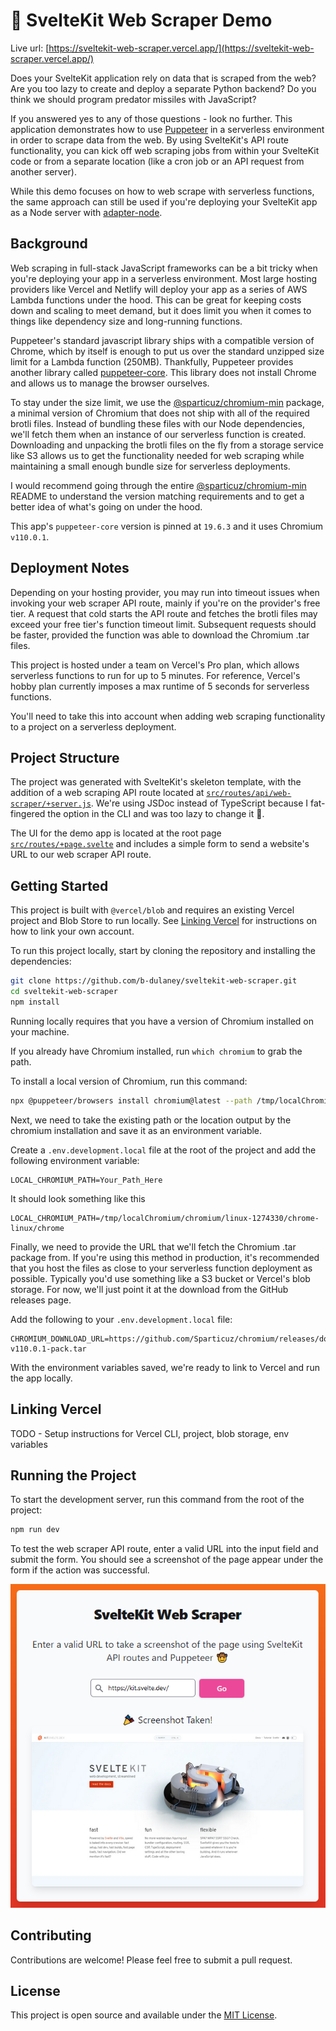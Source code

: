 # 🤠 SvelteKit Web Scraper Demo

Live url: [https://sveltekit-web-scraper.vercel.app/](https://sveltekit-web-scraper.vercel.app/)

Does your SvelteKit application rely on data that is scraped from the web? Are you too lazy to create and deploy a separate Python backend? Do you think we should program predator missiles with JavaScript?

If you answered yes to any of those questions - look no further. This application demonstrates how to use [Puppeteer](https://pptr.dev/) in a serverless environment in order to scrape data from the web. By using SvelteKit's API route functionality, you can kick off web scraping jobs from within your SvelteKit code or from a separate location (like a cron job or an API request from another server).

While this demo focuses on how to web scrape with serverless functions, the same approach can still be used if you're deploying your SvelteKit app as a Node server with [adapter-node](https://kit.svelte.dev/docs/adapter-node).

## Background

Web scraping in full-stack JavaScript frameworks can be a bit tricky when you're deploying your app in a serverless environment. Most large hosting providers like Vercel and Netlify will deploy your app as a series of AWS Lambda functions under the hood. This can be great for keeping costs down and scaling to meet demand, but it does limit you when it comes to things like dependency size and long-running functions.

Puppeteer's standard javascript library ships with a compatible version of Chrome, which by itself is enough to put us over the standard unzipped size limit for a Lambda function (250MB). Thankfully, Puppeteer provides another library called [puppeteer-core](https://www.npmjs.com/package/puppeteer-core). This library does not install Chrome and allows us to manage the browser ourselves.

To stay under the size limit, we use the [@sparticuz/chromium-min](https://www.npmjs.com/package/@sparticuz/chromium-min) package, a minimal version of Chromium that does not ship with all of the required brotli files. Instead of bundling these files with our Node dependencies, we'll fetch them when an instance of our serverless function is created. Downloading and unpacking the brotli files on the fly from a storage service like S3 allows us to get the functionality needed for web scraping while maintaining a small enough bundle size for serverless deployments.

I would recommend going through the entire [@sparticuz/chromium-min](https://github.com/Sparticuz/chromium) README to understand the version matching requirements and to get a better idea of what's going on under the hood.

This app's `puppeteer-core` version is pinned at `19.6.3` and it uses Chromium `v110.0.1`.

## Deployment Notes

Depending on your hosting provider, you may run into timeout issues when invoking your web scraper API route, mainly if you're on the provider's free tier. A request that cold starts the API route and fetches the brotli files may exceed your free tier's function timeout limit. Subsequent requests should be faster, provided the function was able to download the Chromium .tar files.

This project is hosted under a team on Vercel's Pro plan, which allows serverless functions to run for up to 5 minutes. For reference, Vercel's hobby plan currently imposes a max runtime of 5 seconds for serverless functions.

You'll need to take this into account when adding web scraping functionality to a project on a serverless deployment.

## Project Structure

The project was generated with SvelteKit's skeleton template, with the addition of a web scraping API route located at [`src/routes/api/web-scraper/+server.js`](src/routes/api/web-scraper/+server.js). We're using JSDoc instead of TypeScript because I fat-fingered the option in the CLI and was too lazy to change it 🤘.

The UI for the demo app is located at the root page [`src/routes/+page.svelte`](src/routes/+page.svelte) and includes a simple form to send a website's URL to our web scraper API route.

## Getting Started

This project is built with `@vercel/blob` and requires an existing Vercel project and Blob Store to run locally. See [Linking Vercel](#linking-vercel) for instructions on how to link your own account.

To run this project locally, start by cloning the repository and installing the dependencies:

```bash
git clone https://github.com/b-dulaney/sveltekit-web-scraper.git
cd sveltekit-web-scraper
npm install
```

Running locally requires that you have a version of Chromium installed on your machine.

If you already have Chromium installed, run `which chromium` to grab the path.

To install a local version of Chromium, run this command:

```bash
npx @puppeteer/browsers install chromium@latest --path /tmp/localChromium
```

Next, we need to take the existing path or the location output by the chromium installation and save it as an environment variable.

Create a `.env.development.local` file at the root of the project and add the following environment variable:

```env
LOCAL_CHROMIUM_PATH=Your_Path_Here
```

It should look something like this

```env
LOCAL_CHROMIUM_PATH=/tmp/localChromium/chromium/linux-1274330/chrome-linux/chrome
```

Finally, we need to provide the URL that we'll fetch the Chromium .tar package from. If you're using this method in production, it's recommended that you host the files as close to your serverless function deployment as possible. Typically you'd use something like a S3 bucket or Vercel's blob storage. For now, we'll just point it at the download from the GitHub releases page.

Add the following to your `.env.development.local` file:

```env
CHROMIUM_DOWNLOAD_URL=https://github.com/Sparticuz/chromium/releases/download/v110.0.1/chromium-v110.0.1-pack.tar
```

With the environment variables saved, we're ready to link to Vercel and run the app locally.

## Linking Vercel

TODO - Setup instructions for Vercel CLI, project, blob storage, env variables

## Running the Project

To start the development server, run this command from the root of the project:

```bash
npm run dev
```

To test the web scraper API route, enter a valid URL into the input field and submit the form. You should see a screenshot of the page appear under the form if the action was successful.

![Example Response](docs/assets/example-response.png)

## Contributing

Contributions are welcome! Please feel free to submit a pull request.

## License

This project is open source and available under the [MIT License](LICENSE).
